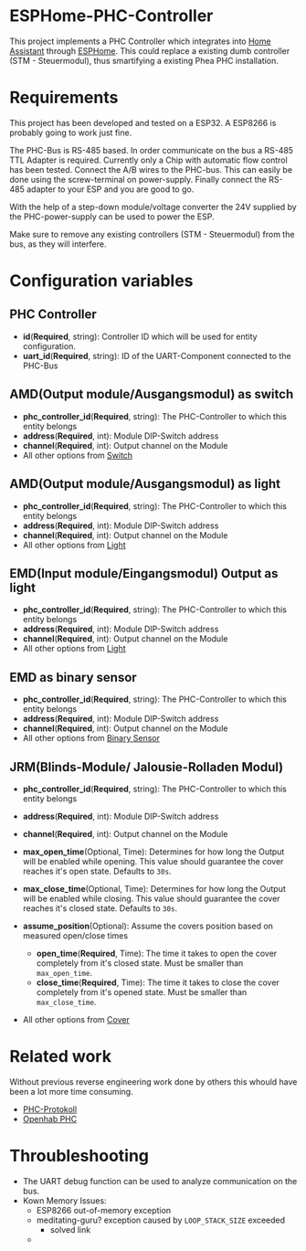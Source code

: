 # ESPHome-PHC-Controller

This project implements a PHC Controller which integrates into [Home Assistant](https://home-assistant.io) through [ESPHome](https://esphome.io). This could replace a existing dumb controller (STM - Steuermodul), thus smartifying a existing Phea PHC installation.

# Requirements

This project has been developed and tested on a ESP32. A ESP8266 is probably going to work just fine.

The PHC-Bus is RS-485 based. In order communicate on the bus a RS-485 TTL Adapter is required. Currently only a Chip with automatic flow control has been tested.
Connect the A/B wires to the PHC-bus. This can easily be done using the screw-terminal on power-supply.
Finally connect the RS-485 adapter to your ESP and you are good to go.

With the help of a step-down module/voltage converter the 24V supplied by the PHC-power-supply can be used to power the ESP.

Make sure to remove any 
existing controllers (STM - Steuermodul) from the bus, as they will interfere. 

# Configuration variables

## PHC Controller
- **id**(**Required**, string): Controller ID which will be used for entity configuration.
- **uart_id**(**Required**, string): ID of the UART-Component connected to the PHC-Bus

## AMD(Output module/Ausgangsmodul) as switch
- **phc_controller_id**(**Required**, string): The PHC-Controller to which this entity belongs
- **address**(**Required**, int): Module DIP-Switch address
- **channel**(**Required**, int): Output channel on the Module
- All other options from [Switch](https://esphome.io/components/switch/index.html#config-switch)

## AMD(Output module/Ausgangsmodul) as light
- **phc_controller_id**(**Required**, string): The PHC-Controller to which this entity belongs
- **address**(**Required**, int): Module DIP-Switch address
- **channel**(**Required**, int): Output channel on the Module
- All other options from [Light](https://esphome.io/components/light/index.html#config)

## EMD(Input module/Eingangsmodul) Output as light
- **phc_controller_id**(**Required**, string): The PHC-Controller to which this entity belongs
- **address**(**Required**, int): Module DIP-Switch address
- **channel**(**Required**, int): Output channel on the Module
- All other options from [Light](https://esphome.io/components/light/index.html#config)

## EMD as binary sensor
- **phc_controller_id**(**Required**, string): The PHC-Controller to which this entity belongs
- **address**(**Required**, int): Module DIP-Switch address
- **channel**(**Required**, int): Output channel on the Module
- All other options from [Binary Sensor](https://esphome.io/components/binary_sensor/index.html#config)

## JRM(Blinds-Module/ Jalousie-Rolladen Modul)
- **phc_controller_id**(**Required**, string): The PHC-Controller to which this entity belongs
- **address**(**Required**, int): Module DIP-Switch address
- **channel**(**Required**, int): Output channel on the Module
- **max_open_time**(Optional, Time): Determines for how long the Output will be enabled while opening. This value should guarantee the cover reaches it's open state. Defaults to `30s`.
- **max_close_time**(Optional, Time): Determines for how long the Output will be enabled while closing. This value should guarantee the cover reaches it's closed state. Defaults to `30s`.
- **assume_position**(Optional): Assume the covers position based on measured open/close times
    - **open_time**(**Required**, Time): The time it takes to open the cover completely from it's closed state. Must be smaller than `max_open_time`.
    - **close_time**(**Required**, Time): The time it takes to close the cover completely from it's opened state. Must be smaller than `max_close_time`.

- All other options from [Cover](https://esphome.io/components/cover/index.html#config)


# Related work
Without previous reverse engineering work done by others this whould have been a lot more time consuming.

- [PHC-Protokoll](https://www.phc-forum.de/media/kunena/attachments/253/PHC-Protokoll.pdf)
- [Openhab PHC](https://github.com/openhab/openhab-addons/blob/da59cdd255a66275dd7ae11dd294fedca4942d30/bundles/org.openhab.binding.phc/src/main/java/org/openhab/binding/phc/internal/handler/PHCBridgeHandler.java)

# Throubleshooting
- The UART debug function can be used to analyze communication on the bus.
- Kown Memory Issues:
    - ESP8266 out-of-memory exception
    - meditating-guru? exception caused by `LOOP_STACK_SIZE` exceeded
        - solved link 
    - 